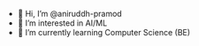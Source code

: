 - 👋 Hi, I’m @aniruddh-pramod
- 👀 I’m interested in AI/ML
- 🌱 I’m currently learning Computer Science (BE)

<!---
aniruddh-pramod/aniruddh-pramod is a ✨ special ✨ repository because its `README.md` (this file) appears on your GitHub profile.
You can click the Preview link to take a look at your changes.
--->
